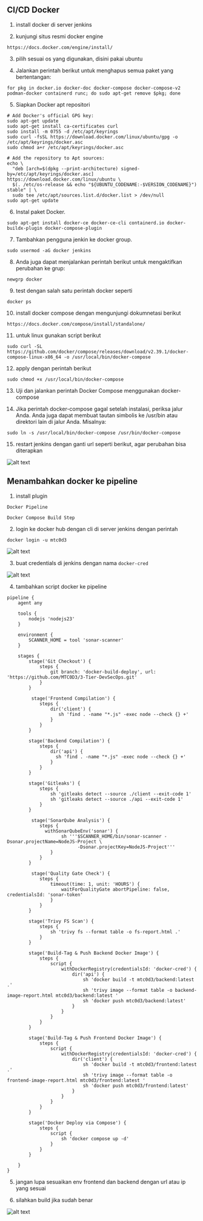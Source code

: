 ## CI/CD Docker

1. install docker di server jenkins

2. kunjungi situs resmi docker engine

```
https://docs.docker.com/engine/install/
```

3. pilih sesuai os yang digunakan, disini pakai ubuntu

4. Jalankan perintah berikut untuk menghapus semua paket yang bertentangan:

```
for pkg in docker.io docker-doc docker-compose docker-compose-v2 podman-docker containerd runc; do sudo apt-get remove $pkg; done
```

5. Siapkan Docker apt repositori

```
# Add Docker's official GPG key:
sudo apt-get update
sudo apt-get install ca-certificates curl
sudo install -m 0755 -d /etc/apt/keyrings
sudo curl -fsSL https://download.docker.com/linux/ubuntu/gpg -o /etc/apt/keyrings/docker.asc
sudo chmod a+r /etc/apt/keyrings/docker.asc

# Add the repository to Apt sources:
echo \
  "deb [arch=$(dpkg --print-architecture) signed-by=/etc/apt/keyrings/docker.asc] https://download.docker.com/linux/ubuntu \
  $(. /etc/os-release && echo "${UBUNTU_CODENAME:-$VERSION_CODENAME}") stable" | \
  sudo tee /etc/apt/sources.list.d/docker.list > /dev/null
sudo apt-get update
```

6. Instal paket Docker.

```
sudo apt-get install docker-ce docker-ce-cli containerd.io docker-buildx-plugin docker-compose-plugin
```

7. Tambahkan pengguna jenkin ke docker group.

```
sudo usermod -aG docker jenkins
```

8. Anda juga dapat menjalankan perintah berikut untuk mengaktifkan perubahan ke grup:

```
newgrp docker
```

9. test dengan salah satu perintah docker seperti

```
docker ps
```

10. install docker compose dengan mengunjungi dokumnetasi berikut

```
https://docs.docker.com/compose/install/standalone/
```

11. untuk linux gunakan script berikut

```
sudo curl -SL https://github.com/docker/compose/releases/download/v2.39.1/docker-compose-linux-x86_64 -o /usr/local/bin/docker-compose
```

12. apply dengan perintah berikut 

```
sudo chmod +x /usr/local/bin/docker-compose
```

13. Uji dan jalankan perintah Docker Compose menggunakan docker-compose

14. Jika perintah docker-compose gagal setelah instalasi, periksa jalur Anda. Anda juga dapat membuat tautan simbolis ke /usr/bin atau direktori lain di jalur Anda. Misalnya:

```
sudo ln -s /usr/local/bin/docker-compose /usr/bin/docker-compose
```

15. restart jenkins dengan ganti url seperti berikut, agar perubahan bisa diterapkan

![alt text](image.png)

## Menambahkan docker ke pipeline

1. install plugin

```
Docker Pipeline

Docker Compose Build Step
```

2. login ke docker hub dengan cli di server jenkins dengan perintah

```
docker login -u mtc0d3
```

![alt text](image-1.png)

3. buat credentials di jenkins dengan nama `docker-cred`

![alt text](image-2.png)

4. tambahkan script docker ke pipeline

```
pipeline {
    agent any
    
    tools {
        nodejs 'nodejs23'
    }
    
    environment {
        SCANNER_HOME = tool 'sonar-scanner'
    }

    stages {
        stage('Git Checkout') {
            steps {
                git branch: 'docker-build-deploy', url: 'https://github.com/MTC0D3/3-Tier-DevSecOps.git'
            }
        }
        
         stage('Frontend Compilation') {
            steps {
                dir('client') {
                   sh 'find . -name "*.js" -exec node --check {} +'
                }
            }
        }
        
        stage('Backend Compilation') {
            steps {
                dir('api') {
                  sh 'find . -name "*.js" -exec node --check {} +'
                }
            }
        }
        
        stage('Gitleaks') {
            steps {
                sh 'gitleaks detect --source ./client --exit-code 1'
                sh 'gitleaks detect --source ./api --exit-code 1'
            }
        }
        
         stage('SonarQube Analysis') {
            steps {
              withSonarQubeEnv('sonar') {
                    sh '''$SCANNER_HOME/bin/sonar-scanner -Dsonar.projectName=NodeJS-Project \
                          -Dsonar.projectKey=NodeJS-Project'''
                }
            }
        }
        
         stage('Quality Gate Check') {
            steps {
                timeout(time: 1, unit: 'HOURS') {
                    waitForQualityGate abortPipeline: false, credentialsId: 'sonar-token'
                }
            }
        }
        
        stage('Trivy FS Scan') {
            steps {
                sh 'trivy fs --format table -o fs-report.html .'
            }
        }

        stage('Build-Tag & Push Backend Docker Image') {
            steps {
                script {
                    withDockerRegistry(credentialsId: 'docker-cred') {
                        dir('api') {
                            sh 'docker build -t mtc0d3/backend:latest .'
                            sh 'trivy image --format table -o backend-image-report.html mtc0d3/backend:latest '
                            sh 'docker push mtc0d3/backend:latest'
                        }
                    }
                }
            }
        }  

        stage('Build-Tag & Push Frontend Docker Image') {
            steps {
                script {
                    withDockerRegistry(credentialsId: 'docker-cred') {
                        dir('client') {
                            sh 'docker build -t mtc0d3/frontend:latest .'
                            sh 'trivy image --format table -o frontend-image-report.html mtc0d3/frontend:latest '
                            sh 'docker push mtc0d3/frontend:latest'
                        }
                    }
                }
            } 
        }  

        stage('Docker Deploy via Compose') {
            steps {
                script {
                    sh 'docker compose up -d'
                }
            }
        }
        
    }
}
```

5. jangan lupa sesuaikan env frontend dan backend dengan url atau ip yang sesuai

6. silahkan build jika sudah benar

![alt text](image-3.png)